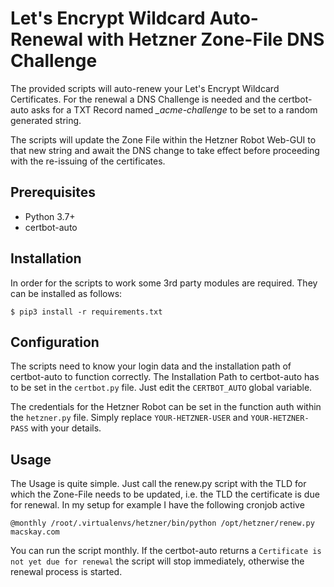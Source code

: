 # Let's Encrypt Wildcard Auto-Renewal with Hetzner Zone-File DNS Challenge

The provided scripts will auto-renew your Let's Encrypt Wildcard Certificates. For the renewal a DNS Challenge is needed and the certbot-auto asks for a TXT Record named *_acme-challenge* to be set to a random generated string.

The scripts will update the Zone File within the Hetzner Robot Web-GUI to that new string and await the DNS change to take effect before proceeding with the re-issuing of the certificates.

## Prerequisites

- Python 3.7+
- certbot-auto

## Installation

In order for the scripts to work some 3rd party modules are required. They can be installed as follows:

```
$ pip3 install -r requirements.txt
```

## Configuration

The scripts need to know your login data and the installation path of certbot-auto to function correctly. The Installation Path to certbot-auto has to be set in the `certbot.py` file. Just edit the `CERTBOT_AUTO` global variable.

The credentials for the Hetzner Robot can be set in the function auth within the `hetzner.py` file. Simply replace `YOUR-HETZNER-USER` and `YOUR-HETZNER-PASS` with your details.



## Usage

The Usage is quite simple. Just call the renew.py script with the TLD for which the Zone-File needs to be updated, i.e. the TLD the certificate is due for renewal. In my setup for example I have the following cronjob active

```
@monthly /root/.virtualenvs/hetzner/bin/python /opt/hetzner/renew.py macskay.com
```

You can run the script monthly. If the certbot-auto returns a `Certificate is not yet due for renewal` the script will stop immediately, otherwise the renewal process is started.

